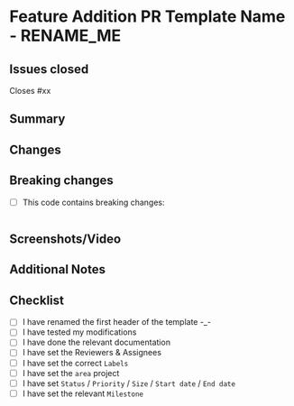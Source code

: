 # Feature Addition PR Template Name - RENAME_ME
<!-- verb(scope): description -->

## Issues closed
<!-- Write here which issues have been closed: -->
Closes #xx

## Summary
<!-- Briefly describe the feature being introduced. -->

## Changes
<!-- List the major changes made in this pull request. -->

## Breaking changes
- [ ] This code contains breaking changes:
<!-- breaking changes goes below -->
```
```

## Screenshots/Video
<!-- Include screenshots or video demonstrating the new feature, if applicable. -->

## Additional Notes
<!-- Any additional information or context relevant to this PR. -->
<!-- Remove this part otherwise -->

## Checklist
- [ ] I have renamed the first header of the template -_-
- [ ] I have tested my modifications
- [ ] I have done the relevant documentation
- [ ] I have set the Reviewers & Assignees
- [ ] I have set the correct `Labels`
- [ ] I have set the `area` project
- [ ] I have set `Status` / `Priority` / `Size` / `Start date` / `End date`
- [ ] I have set the relevant `Milestone`
